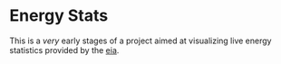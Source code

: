 # Energy Stats

This is a _very_ early stages of a project aimed at visualizing live energy statistics provided by the [eia](https://eia.gov).
